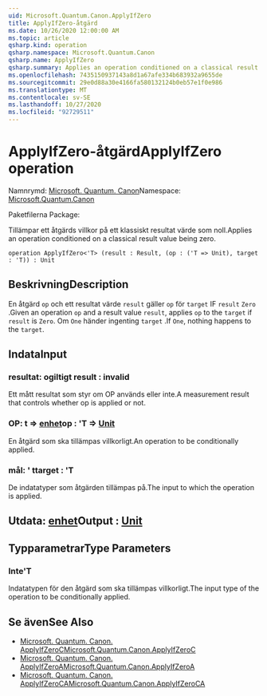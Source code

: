 ```yaml
---
uid: Microsoft.Quantum.Canon.ApplyIfZero
title: ApplyIfZero-åtgärd
ms.date: 10/26/2020 12:00:00 AM
ms.topic: article
qsharp.kind: operation
qsharp.namespace: Microsoft.Quantum.Canon
qsharp.name: ApplyIfZero
qsharp.summary: Applies an operation conditioned on a classical result value being zero.
ms.openlocfilehash: 7435150937143a8d1a67afe334b683932a9655de
ms.sourcegitcommit: 29e0d88a30e4166fa580132124b0eb57e1f0e986
ms.translationtype: MT
ms.contentlocale: sv-SE
ms.lasthandoff: 10/27/2020
ms.locfileid: "92729511"
---
```

# <a name="applyifzero-operation"></a><span data-ttu-id="7d475-102">ApplyIfZero-åtgärd</span><span class="sxs-lookup"><span data-stu-id="7d475-102">ApplyIfZero operation</span></span>

<span data-ttu-id="7d475-103">Namnrymd: [Microsoft. Quantum. Canon](xref:Microsoft.Quantum.Canon)</span><span class="sxs-lookup"><span data-stu-id="7d475-103">Namespace: [Microsoft.Quantum.Canon](xref:Microsoft.Quantum.Canon)</span></span>

<span data-ttu-id="7d475-104">Paketfilerna [](https://nuget.org/packages/)</span><span class="sxs-lookup"><span data-stu-id="7d475-104">Package: [](https://nuget.org/packages/)</span></span>


<span data-ttu-id="7d475-105">Tillämpar ett åtgärds villkor på ett klassiskt resultat värde som noll.</span><span class="sxs-lookup"><span data-stu-id="7d475-105">Applies an operation conditioned on a classical result value being zero.</span></span>

```qsharp
operation ApplyIfZero<'T> (result : Result, (op : ('T => Unit), target : 'T)) : Unit
```


## <a name="description"></a><span data-ttu-id="7d475-106">Beskrivning</span><span class="sxs-lookup"><span data-stu-id="7d475-106">Description</span></span>

<span data-ttu-id="7d475-107">En åtgärd `op` och ett resultat värde `result` gäller `op` för `target` IF `result` `Zero` .</span><span class="sxs-lookup"><span data-stu-id="7d475-107">Given an operation `op` and a result value `result`, applies `op` to the `target` if `result` is `Zero`.</span></span> <span data-ttu-id="7d475-108">Om `One` händer ingenting `target` .</span><span class="sxs-lookup"><span data-stu-id="7d475-108">If `One`, nothing happens to the `target`.</span></span>

## <a name="input"></a><span data-ttu-id="7d475-109">Indata</span><span class="sxs-lookup"><span data-stu-id="7d475-109">Input</span></span>

### <a name="result--__invalidresult__"></a><span data-ttu-id="7d475-110">resultat: __ogiltigt <Result>__</span><span class="sxs-lookup"><span data-stu-id="7d475-110">result : __invalid<Result>__</span></span>

<span data-ttu-id="7d475-111">Ett mått resultat som styr om OP används eller inte.</span><span class="sxs-lookup"><span data-stu-id="7d475-111">A measurement result that controls whether op is applied or not.</span></span>


### <a name="op--t--unit"></a><span data-ttu-id="7d475-112">OP: t => [enhet](xref:microsoft.quantum.lang-ref.unit)</span><span class="sxs-lookup"><span data-stu-id="7d475-112">op : 'T => [Unit](xref:microsoft.quantum.lang-ref.unit)</span></span> 

<span data-ttu-id="7d475-113">En åtgärd som ska tillämpas villkorligt.</span><span class="sxs-lookup"><span data-stu-id="7d475-113">An operation to be conditionally applied.</span></span>


### <a name="target--t"></a><span data-ttu-id="7d475-114">mål: ' t</span><span class="sxs-lookup"><span data-stu-id="7d475-114">target : 'T</span></span>

<span data-ttu-id="7d475-115">De indatatyper som åtgärden tillämpas på.</span><span class="sxs-lookup"><span data-stu-id="7d475-115">The input to which the operation is applied.</span></span>



## <a name="output--unit"></a><span data-ttu-id="7d475-116">Utdata: [enhet](xref:microsoft.quantum.lang-ref.unit)</span><span class="sxs-lookup"><span data-stu-id="7d475-116">Output : [Unit](xref:microsoft.quantum.lang-ref.unit)</span></span>



## <a name="type-parameters"></a><span data-ttu-id="7d475-117">Typparametrar</span><span class="sxs-lookup"><span data-stu-id="7d475-117">Type Parameters</span></span>

### <a name="t"></a><span data-ttu-id="7d475-118">Inte</span><span class="sxs-lookup"><span data-stu-id="7d475-118">'T</span></span>

<span data-ttu-id="7d475-119">Indatatypen för den åtgärd som ska tillämpas villkorligt.</span><span class="sxs-lookup"><span data-stu-id="7d475-119">The input type of the operation to be conditionally applied.</span></span>

## <a name="see-also"></a><span data-ttu-id="7d475-120">Se även</span><span class="sxs-lookup"><span data-stu-id="7d475-120">See Also</span></span>

- [<span data-ttu-id="7d475-121">Microsoft. Quantum. Canon. ApplyIfZeroC</span><span class="sxs-lookup"><span data-stu-id="7d475-121">Microsoft.Quantum.Canon.ApplyIfZeroC</span></span>](xref:Microsoft.Quantum.Canon.ApplyIfZeroC)
- [<span data-ttu-id="7d475-122">Microsoft. Quantum. Canon. ApplyIfZeroA</span><span class="sxs-lookup"><span data-stu-id="7d475-122">Microsoft.Quantum.Canon.ApplyIfZeroA</span></span>](xref:Microsoft.Quantum.Canon.ApplyIfZeroA)
- [<span data-ttu-id="7d475-123">Microsoft. Quantum. Canon. ApplyIfZeroCA</span><span class="sxs-lookup"><span data-stu-id="7d475-123">Microsoft.Quantum.Canon.ApplyIfZeroCA</span></span>](xref:Microsoft.Quantum.Canon.ApplyIfZeroCA)
